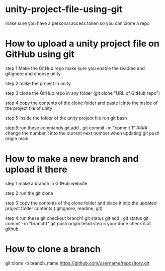 # unity-project-file-using-git
make sure you have a personal access token so you can clone a repo

# How to upload a unity project file on GitHub using git

step 1 Make the GitHub repo
make sure you enable the readme and gitignore and choose unity

step 2 make the project in unity

step 3 clone the GitHub repo in any folder (git clone "URL of GitHub repo")

step 4 copy the contents of the clone folder and paste it into the inside of the project file of unity

step 5 inside the folder of the unity project file run git bash 

step 6 run these commands 
git add .
git commit -m "commit 1"  #### change the number 1 into the current next number when updating
git push origin main

# How to make a new branch and upload it there

step 1 make a branch in GitHub website 

step 2 run the git clone 

step 3 copy the contents of the clone folder and place it into the updated project folder contents:(.gitignore, readme, git)

step 4 run these
git checkout branch1
git status
git add . 
git status
git commit -m "branch1"
git push origin head
step 5 your done check it at github

# How to clone a branch
git clone -b branch_name https://github.com/username/repository.git
